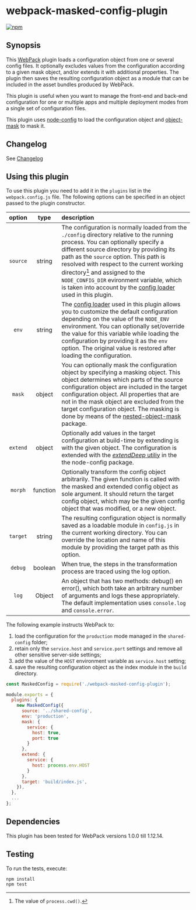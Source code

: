 # webpack-masked-config-plugin

[![npm](https://img.shields.io/npm/v/webpack-masked-config-plugin.svg)](https://www.npmjs.com/package/webpack-masked-config-plugin)

## Synopsis

This [WebPack][] plugin loads a configuration object from one or several config files. It optionally excludes values from the configuration according to a given mask object, and/or extends it with additional properties. The plugin then saves the resulting configuration object as a module that can be included in the asset bundles produced by WebPack.

This plugin is useful when you want to manage the front-end and back-end configuration for one or multiple apps and multiple deployment modes from a single set of configuration files.

This plugin uses [node-config](https://www.npmjs.com/package/config) to load the configuration object and [object-mask](https://www.npmjs.com/package/object-mask) to mask it.

## Changelog

See [Changelog](CHANGELOG.md)

## Using this plugin
 
To use this plugin you need to add it in the `plugins` list in the `webpack.config.js` file. The following options can be specified in an object passed to the plugin constructor.

| option | type | description |
|:------:|:----:|:------------|
| `source` | string | The configuration is normally loaded from the `./config` directory relative to the running process. You can optionally specify a different source directory by providing its path as the `source` option. This path is resolved with respect to the current working directory[^1] and assigned to the `NODE_CONFIG_DIR` evironment variable, which is taken into account by the  [config loader](https://www.npmjs.com/package/config) used in this plugin.
| `env` | string | The [config loader](https://www.npmjs.com/package/config) used in this plugin allows you to customize the default configuration depending on the value of the `NODE_ENV` environment. You can optionally set/override the value for this variable while loading the configuration by providing it as the `env` option. The original value is restored after loading the configuration.
| `mask` | object | You can optionally mask the configuration object by specifying a masking object. This object determines which parts of the source configuration object are included in the target configuration object. All properties that are not in the mask object are excluded from the target configuration object. The masking is done by means of the [nested-object-mask](https://www.npmjs.com/package/nested-object-mask) package.
| `extend` | object | Optionally add values in the target configuration at build-time by extending is with the given object. The configuration is extended with the [_extendDeep_ utiliy](https://github.com/lorenwest/node-config/wiki/Using-Config-Utilities) in the the node-config package.
| `morph` | function | Optionally transform the config object arbitrarily. The given function is called with the masked and extended config object as sole argument. It should return the target config object, which may be the given config object that was modified, or a new object.
| `target` | string | The resulting configuration object is normally saved as a loadable module in `config.js` in the current working directory. You can override the location and name of this module by providing the target path as this option.
| `debug` | boolean | When true, the steps in the transformation process are traced using the log option. |
| `log` | Object | An object that has two methods: debug() en error(), which both take an arbitrary number of arguments and logs these appropriately. The default implementation uses `console.log` and `console.error`. |

[^1]: The value of `process.cwd()`.

The following example instructs WebPack to:

1. load the configuration for the `production` mode managed in the `shared-config` folder;
2. retain only the `service.host` and `service.port` settings and remove all other sensitive server-side settings;
3. add the value of the `HOST` environment variable as `service.host` setting;
4. save the resulting configuration object as the index module in the `build` directory. 

```js
const MaskedConfig = require('./webpack-masked-config-plugin');

module.exports = {
  plugins: {
    new MaskedConfig({
      source: '../shared-config',
      env: 'production',
      mask: {
        service: {
          host: true,
          port: true
        }
      },
      extend: {
        service: {
          host: process.env.HOST
        }
      },
      target: 'build/index.js',
    }),
  },
  ...
};
```


## Dependencies

This plugin has been tested for WebPack versions 1.0.0 till 1.12.14.


## Testing

To run the tests, execute:

```bash
npm install
npm test
```

[WebPack]: https://webpack.github.io
